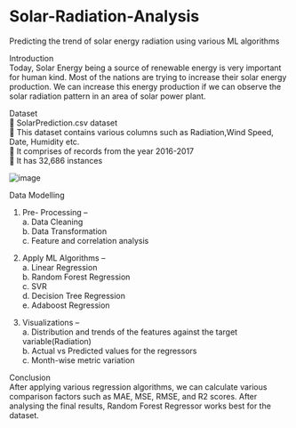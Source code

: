 # Solar-Radiation-Analysis
Predicting the trend of solar energy radiation using various ML algorithms

Introduction <br>
Today, Solar Energy being a source of renewable energy is very important for human kind. Most of the nations are trying to increase their solar energy production. We can
increase this energy production if we can observe the solar radiation pattern in an area of solar power plant.<br>

Dataset <br>
 SolarPrediction.csv dataset <br>
 This dataset contains various columns such as Radiation,Wind Speed, Date, Humidity etc.<br>
 It comprises of records from the year 2016-2017 <br>
 It has 32,686 instances <br>

![image](https://user-images.githubusercontent.com/55191928/149632390-017d6ba4-05a9-42dd-bf03-4dacb8e58793.png)

Data Modelling <br>
1. Pre- Processing – <br>
  a. Data Cleaning <br>
  b. Data Transformation <br>
  c. Feature and correlation analysis <br>
  
2. Apply ML Algorithms – <br>
  a. Linear Regression<br>
  b. Random Forest Regression<br>
  c. SVR<br>
  d. Decision Tree Regression<br>
  e. Adaboost Regression<br>
  
3. Visualizations – <br>
  a. Distribution and trends of the features against the target variable(Radiation) <br>
  b. Actual vs Predicted values for the regressors<br>
  c. Month-wise metric variation <br>
  
Conclusion<br> 
After applying various regression algorithms, we can calculate various comparison factors such as MAE, MSE, RMSE, and R2 scores. After analysing the
final results, Random Forest Regressor works best for the dataset.<br>
